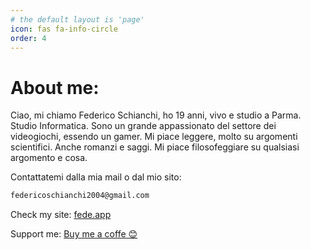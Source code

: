 ```yaml
---
# the default layout is 'page'
icon: fas fa-info-circle
order: 4
---
```


# About me:

<p>
    Ciao, mi chiamo Federico Schianchi, ho 19 anni, vivo e studio a Parma. Studio Informatica. Sono un grande appassionato del settore dei videogiochi, essendo un gamer.
    Mi piace leggere, molto su argomenti scientifici. Anche romanzi e saggi. Mi piace filosofeggiare su qualsiasi argomento e cosa.
</p>

Contattatemi dalla mia mail o dal mio sito:

```bash
federicoschianchi2004@gmail.com
```

Check my site: [fede.app](https://fede.app)

Support me: [Buy me a coffe 😊 ](https://buymeacoffee.com/fedeschianchi)
